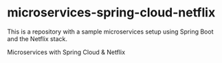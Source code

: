 # microservices-spring-cloud-netflix

This is a repository with a sample microservices setup using Spring Boot and the Netflix stack.

Microservices with Spring Cloud &amp; Netflix
